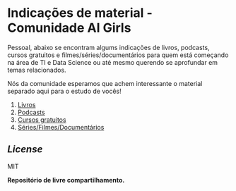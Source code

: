 # Indicações de material - Comunidade AI Girls

Pessoal, abaixo se encontram algums indicações de livros, podcasts, cursos gratuitos e filmes/séries/documentários para quem está começando na área de TI e Data Science ou até mesmo querendo se aprofundar em temas relacionados.

Nós da comunidade esperamos que achem interessante o material separado aqui para o estudo de vocês!

1. [Livros]
2. [Podcasts]
3. [Cursos gratuitos]
4. [Séries/Filmes/Documentários]

## _License_

MIT

**Repositório de livre compartilhamento.**

   [Livros]: <https://github.com/aigirlsbr/Repositorio-de-sites/blob/c75fb484b3030a596e5f4a3033f051029fbb0cdb/Indica%C3%A7%C3%B5es_Livros.md>
   [Podcasts]: <>
   [Cursos gratuitos]: <>
   [Séries/Filmes/Documentários]: <>
   
